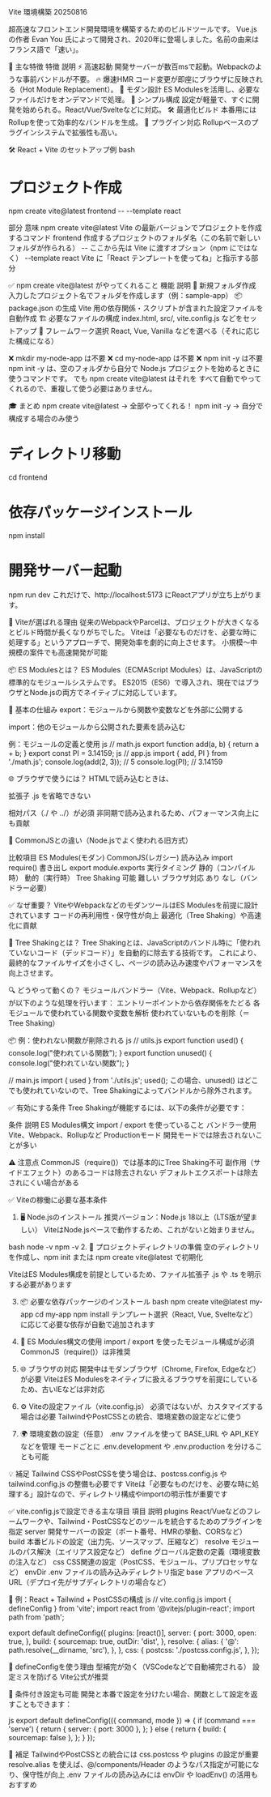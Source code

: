 Vite 環境構築 20250816

超高速なフロントエンド開発環境を構築するためのビルドツールです。
Vue.jsの作者 Evan You 氏によって開発され、2020年に登場しました。名前の由来はフランス語で「速い」。

🔧 主な特徴
特徴	説明
⚡ 高速起動	       開発サーバーが数百msで起動。Webpackのような事前バンドルが不要。
🔥 爆速HMR	        コード変更が即座にブラウザに反映される（Hot Module Replacement）。
🧠 モダン設計	    ES Modulesを活用し、必要なファイルだけをオンデマンドで処理。
🧼 シンプル構成	    設定が軽量で、すぐに開発を始められる。React/Vue/Svelteなどに対応。
🛠️ 最適化ビルド	 本番用にはRollupを使って効率的なバンドルを生成。
🔌 プラグイン対応	 Rollupベースのプラグインシステムで拡張性も高い。

🛠️ React + Vite のセットアップ例
bash
# プロジェクト作成
npm create vite@latest frontend -- --template react

部分	                          意味
npm create vite@latest	    Vite の最新バージョンでプロジェクトを作成するコマンド
frontend	                  作成するプロジェクトのフォルダ名（この名前で新しいフォルダが作られる）
--	                        ここから先は Vite に渡すオプション（npm にではなく）
--template react	          Vite に「React テンプレートを使ってね」と指示する部分

✅ npm create vite@latest がやってくれること
機能	                          説明
📁 新規フォルダ作成	          入力したプロジェクト名でフォルダを作成します（例：sample-app）
📦 package.json の生成	     Vite 用の依存関係・スクリプトが含まれた設定ファイルを自動作成
🏗 必要なファイルの構成	       index.html, src/, vite.config.js などをセットアップ
🧩 フレームワーク選択	        React, Vue, Vanilla などを選べる（それに応じた構成になる）

❌ mkdir my-node-app は不要
❌ cd my-node-app は不要
❌ npm init -y は不要
npm init -y は、空のフォルダから自分で Node.js プロジェクトを始めるときに使うコマンドです。 
でも npm create vite@latest はそれを すべて自動でやってくれるので、重複して使う必要はありません。

🎓 まとめ
npm create vite@latest → 全部やってくれる！
npm init -y → 自分で構成する場合のみ使う







# ディレクトリ移動
cd frontend

# 依存パッケージインストール
npm install

# 開発サーバー起動
npm run dev
これだけで、http://localhost:5173 にReactアプリが立ち上がります。

🧩 Viteが選ばれる理由
従来のWebpackやParcelは、プロジェクトが大きくなるとビルド時間が長くなりがちでした。
Viteは「必要なものだけを、必要な時に処理する」というアプローチで、開発効率を劇的に向上させます。
小規模〜中規模の案件でも高速開発が可能

📦 ES Modulesとは？
ES Modules（ECMAScript Modules）は、JavaScriptの標準的なモジュールシステムです。 
ES2015（ES6）で導入され、現在ではブラウザとNode.jsの両方でネイティブに対応しています。

🔑 基本の仕組み
export：モジュールから関数や変数などを外部に公開する

import：他のモジュールから公開された要素を読み込む

例：モジュールの定義と使用
js
// math.js
export function add(a, b) {
  return a + b;
}
export const PI = 3.14159;
js
// app.js
import { add, PI } from './math.js';
console.log(add(2, 3)); // 5
console.log(PI);        // 3.14159

🌐 ブラウザで使うには？
HTMLで読み込むときは、<script>タグに type="module" を指定します。

html
<script type="module" src="app.js"></script>
拡張子 .js を省略できない

相対パス（./ や ../）が必須
非同期で読み込まれるため、パフォーマンス向上にも貢献

🔄 CommonJSとの違い（Node.jsでよく使われる旧方式）

比較項目	     ES Modules(モダン)	  CommonJS(レガシー)
読み込み	     import	              require()
書き出し	     export	              module.exports
実行タイミング	 静的（コンパイル時）	動的（実行時）
Tree Shaking	可能	              難しい
ブラウザ対応	 あり	               なし（バンドラー必要）

✅ なぜ重要？
ViteやWebpackなどのモダンツールはES Modulesを前提に設計されています
コードの再利用性・保守性が向上
最適化（Tree Shaking）や高速化に貢献

🌳 Tree Shakingとは？
Tree Shakingとは、JavaScriptのバンドル時に「使われていないコード（デッドコード）」を自動的に除去する技術です。 
これにより、最終的なファイルサイズを小さくし、ページの読み込み速度やパフォーマンスを向上させます。

🔍 どうやって動くの？
モジュールバンドラー（Vite、Webpack、Rollupなど）が以下のような処理を行います：
エントリーポイントから依存関係をたどる
各モジュールで使われている関数や変数を解析
使われていないものを削除（＝Tree Shaking）

📦 例：使われない関数が削除される
js
// utils.js
export function used() {
  console.log("使われている関数");
}
export function unused() {
  console.log("使われていない関数");
}

// main.js
import { used } from './utils.js';
used();
この場合、unused() はどこでも使われていないので、Tree Shakingによってバンドルから除外されます。

✅ 有効にする条件
Tree Shakingが機能するには、以下の条件が必要です：

条件	                説明
ES Modules構文	    import / export を使っていること
バンドラー使用	     Vite、Webpack、Rollupなど
Productionモード	開発モードでは除去されないことが多い

⚠️ 注意点
CommonJS（require()）では基本的にTree Shaking不可
副作用（サイドエフェクト）のあるコードは除去されない
デフォルトエクスポートは除去されにくい場合がある


✅ Viteの稼働に必要な基本条件
1. 🖥️ Node.jsのインストール
推奨バージョン：Node.js 18以上（LTS版が望ましい）
ViteはNode.jsベースで動作するため、これがないと始まりません。

bash
node -v
npm -v
2. 📁 プロジェクトディレクトリの準備
空のディレクトリを作成し、npm init または npm create vite@latest で初期化

ViteはES Modules構成を前提としているため、ファイル拡張子 .js や .ts を明示する必要があります

3. 📦 必要な依存パッケージのインストール
bash
npm create vite@latest my-app
cd my-app
npm install
テンプレート選択（React, Vue, Svelteなど）に応じて必要な依存が自動で追加されます

4. 🧠 ES Modules構文の使用
import / export を使ったモジュール構成が必須
CommonJS（require()）は非推奨

5. 🌐 ブラウザの対応
開発中はモダンブラウザ（Chrome, Firefox, Edgeなど）が必要
ViteはES Modulesをネイティブに扱えるブラウザを前提にしているため、古いIEなどは非対応

6. ⚙️ Viteの設定ファイル（vite.config.js）
必須ではないが、カスタマイズする場合は必要
TailwindやPostCSSとの統合、環境変数の設定などに使う

7. 🌍 環境変数の設定（任意）
.env ファイルを使って BASE_URL や API_KEY などを管理
モードごとに .env.development や .env.production を分けることも可能

💡 補足
Tailwind CSSやPostCSSを使う場合は、postcss.config.js や tailwind.config.js の整備も必要です
Viteは「必要なものだけを、必要な時に処理する」設計なので、ディレクトリ構成やimportの明示性が重要です

✅ vite.config.jsで設定できる主な項目
項目	    説明
plugins	React/Vueなどのフレームワークや、Tailwind・PostCSSなどのツールを統合するためのプラグインを指定
server	開発サーバーの設定（ポート番号、HMRの挙動、CORSなど）
build	本番ビルドの設定（出力先、ソースマップ、圧縮など）
resolve	モジュールのパス解決（エイリアス設定など）
define	グローバル定数の定義（環境変数の注入など）
css	    CSS関連の設定（PostCSS、モジュール、プリプロセッサなど）
envDir	.env ファイルの読み込みディレクトリ指定
base	アプリのベースURL（デプロイ先がサブディレクトリの場合など）

🧪 例：React + Tailwind + PostCSSの構成
js
// vite.config.js
import { defineConfig } from 'vite';
import react from '@vitejs/plugin-react';
import path from 'path';

export default defineConfig({
  plugins: [react()],
  server: {
    port: 3000,
    open: true,
  },
  build: {
    sourcemap: true,
    outDir: 'dist',
  },
  resolve: {
    alias: {
      '@': path.resolve(__dirname, 'src'),
    },
  },
  css: {
    postcss: './postcss.config.js',
  },
});

🧠 defineConfigを使う理由
型補完が効く（VSCodeなどで自動補完される）
設定ミスを防げる
Vite公式が推奨

🔄 条件付き設定も可能
開発と本番で設定を分けたい場合、関数として設定を返すこともできます：

js
export default defineConfig(({ command, mode }) => {
  if (command === 'serve') {
    return {
      server: { port: 3000 },
    };
  } else {
    return {
      build: { sourcemap: false },
    };
  }
});

🌱 補足
TailwindやPostCSSとの統合には css.postcss や plugins の設定が重要
resolve.alias を使えば、@/components/Header のようなパス指定が可能になり、保守性が向上
.env ファイルの読み込みには envDir や loadEnv() の活用もおすすめ
